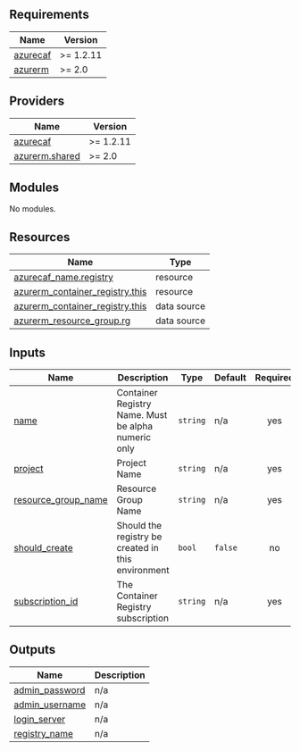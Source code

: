 <!-- BEGIN_TF_DOCS -->
## Requirements

| Name | Version |
|------|---------|
| <a name="requirement_azurecaf"></a> [azurecaf](#requirement\_azurecaf) | >= 1.2.11 |
| <a name="requirement_azurerm"></a> [azurerm](#requirement\_azurerm) | >= 2.0 |

## Providers

| Name | Version |
|------|---------|
| <a name="provider_azurecaf"></a> [azurecaf](#provider\_azurecaf) | >= 1.2.11 |
| <a name="provider_azurerm.shared"></a> [azurerm.shared](#provider\_azurerm.shared) | >= 2.0 |

## Modules

No modules.

## Resources

| Name | Type |
|------|------|
| [azurecaf_name.registry](https://registry.terraform.io/providers/aztfmod/azurecaf/latest/docs/resources/name) | resource |
| [azurerm_container_registry.this](https://registry.terraform.io/providers/hashicorp/azurerm/latest/docs/resources/container_registry) | resource |
| [azurerm_container_registry.this](https://registry.terraform.io/providers/hashicorp/azurerm/latest/docs/data-sources/container_registry) | data source |
| [azurerm_resource_group.rg](https://registry.terraform.io/providers/hashicorp/azurerm/latest/docs/data-sources/resource_group) | data source |

## Inputs

| Name | Description | Type | Default | Required |
|------|-------------|------|---------|:--------:|
| <a name="input_name"></a> [name](#input\_name) | Container Registry Name. Must be alpha numeric only | `string` | n/a | yes |
| <a name="input_project"></a> [project](#input\_project) | Project Name | `string` | n/a | yes |
| <a name="input_resource_group_name"></a> [resource\_group\_name](#input\_resource\_group\_name) | Resource Group Name | `string` | n/a | yes |
| <a name="input_should_create"></a> [should\_create](#input\_should\_create) | Should the registry be created in this environment | `bool` | `false` | no |
| <a name="input_subscription_id"></a> [subscription\_id](#input\_subscription\_id) | The Container Registry subscription | `string` | n/a | yes |

## Outputs

| Name | Description |
|------|-------------|
| <a name="output_admin_password"></a> [admin\_password](#output\_admin\_password) | n/a |
| <a name="output_admin_username"></a> [admin\_username](#output\_admin\_username) | n/a |
| <a name="output_login_server"></a> [login\_server](#output\_login\_server) | n/a |
| <a name="output_registry_name"></a> [registry\_name](#output\_registry\_name) | n/a |
<!-- END_TF_DOCS -->